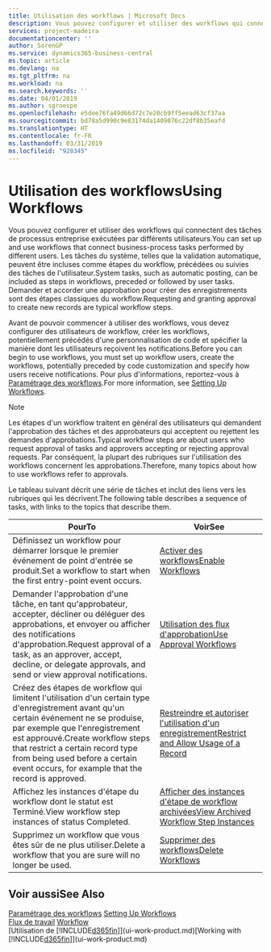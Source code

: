 ```yaml
---
title: Utilisation des workflows | Microsoft Docs
description: Vous pouvez configurer et utiliser des workflows qui connectent des tâches de processus entreprise exécutées par différents utilisateurs. Les tâches du système, telles que la validation automatique, peuvent être incluses comme étapes du workflow, précédées ou suivies des tâches de l'utilisateur. Demander et accorder une approbation pour créer des enregistrements sont des étapes classiques du workflow.
services: project-madeira
documentationcenter: ''
author: SorenGP
ms.service: dynamics365-business-central
ms.topic: article
ms.devlang: na
ms.tgt_pltfrm: na
ms.workload: na
ms.search.keywords: ''
ms.date: 04/01/2019
ms.author: sgroespe
ms.openlocfilehash: e5dee76fa49d66d72c7e20cb9ff5eead63cf37aa
ms.sourcegitcommit: bd78a5d990c9e83174da1409076c22df8b35eafd
ms.translationtype: HT
ms.contentlocale: fr-FR
ms.lasthandoff: 03/31/2019
ms.locfileid: "928345"
---
```

# <a name="using-workflows"></a><span data-ttu-id="8d659-105">Utilisation des workflows</span><span class="sxs-lookup"><span data-stu-id="8d659-105">Using Workflows</span></span>
<span data-ttu-id="8d659-106">Vous pouvez configurer et utiliser des workflows qui connectent des tâches de processus entreprise exécutées par différents utilisateurs.</span><span class="sxs-lookup"><span data-stu-id="8d659-106">You can set up and use workflows that connect business-process tasks performed by different users.</span></span> <span data-ttu-id="8d659-107">Les tâches du système, telles que la validation automatique, peuvent être incluses comme étapes du workflow, précédées ou suivies des tâches de l'utilisateur.</span><span class="sxs-lookup"><span data-stu-id="8d659-107">System tasks, such as automatic posting, can be included as steps in workflows, preceded or followed by user tasks.</span></span> <span data-ttu-id="8d659-108">Demander et accorder une approbation pour créer des enregistrements sont des étapes classiques du workflow.</span><span class="sxs-lookup"><span data-stu-id="8d659-108">Requesting and granting approval to create new records are typical workflow steps.</span></span>  

 <span data-ttu-id="8d659-109">Avant de pouvoir commencer à utiliser des workflows, vous devez configurer des utilisateurs de workflow, créer les workflows, potentiellement précédés d'une personnalisation de code et spécifier la manière dont les utilisateurs reçoivent les notifications.</span><span class="sxs-lookup"><span data-stu-id="8d659-109">Before you can begin to use workflows, you must set up workflow users, create the workflows, potentially preceded by code customization and specify how users receive notifications.</span></span> <span data-ttu-id="8d659-110">Pour plus d'informations, reportez-vous à [Paramétrage des workflows](across-set-up-workflows.md).</span><span class="sxs-lookup"><span data-stu-id="8d659-110">For more information, see [Setting Up Workflows](across-set-up-workflows.md).</span></span>  

> [!NOTE]  
>  <span data-ttu-id="8d659-111">Les étapes d'un workflow traitent en général des utilisateurs qui demandent l'approbation des tâches et des approbateurs qui acceptent ou rejettent les demandes d'approbations.</span><span class="sxs-lookup"><span data-stu-id="8d659-111">Typical workflow steps are about users who request approval of tasks and approvers accepting or rejecting approval requests.</span></span> <span data-ttu-id="8d659-112">Par conséquent, la plupart des rubriques sur l'utilisation des workflows concernent les approbations.</span><span class="sxs-lookup"><span data-stu-id="8d659-112">Therefore, many topics about how to use workflows refer to approvals.</span></span>  

 <span data-ttu-id="8d659-113">Le tableau suivant décrit une série de tâches et inclut des liens vers les rubriques qui les décrivent.</span><span class="sxs-lookup"><span data-stu-id="8d659-113">The following table describes a sequence of tasks, with links to the topics that describe them.</span></span>  

|<span data-ttu-id="8d659-114">**Pour**</span><span class="sxs-lookup"><span data-stu-id="8d659-114">**To**</span></span>|<span data-ttu-id="8d659-115">**Voir**</span><span class="sxs-lookup"><span data-stu-id="8d659-115">**See**</span></span>|  
|------------|-------------|  
|<span data-ttu-id="8d659-116">Définissez un workflow pour démarrer lorsque le premier événement de point d'entrée se produit.</span><span class="sxs-lookup"><span data-stu-id="8d659-116">Set a workflow to start when the first entry-point event occurs.</span></span>|[<span data-ttu-id="8d659-117">Activer des workflows</span><span class="sxs-lookup"><span data-stu-id="8d659-117">Enable Workflows</span></span>](across-how-to-enable-workflows.md)|  
|<span data-ttu-id="8d659-118">Demander l'approbation d'une tâche, en tant qu'approbateur, accepter, décliner ou déléguer des approbations, et envoyer ou afficher des notifications d'approbation.</span><span class="sxs-lookup"><span data-stu-id="8d659-118">Request approval of a task, as an approver, accept, decline, or delegate approvals, and send or view approval notifications.</span></span>|[<span data-ttu-id="8d659-119">Utilisation des flux d'approbation</span><span class="sxs-lookup"><span data-stu-id="8d659-119">Use Approval Workflows</span></span>](across-how-use-approval-workflows.md)|  
|<span data-ttu-id="8d659-120">Créez des étapes de workflow qui limitent l'utilisation d'un certain type d'enregistrement avant qu'un certain événement ne se produise, par exemple que l'enregistrement est approuvé.</span><span class="sxs-lookup"><span data-stu-id="8d659-120">Create workflow steps that restrict a certain record type from being used before a certain event occurs, for example that the record is approved.</span></span>|[<span data-ttu-id="8d659-121">Restreindre et autoriser l'utilisation d'un enregistrement</span><span class="sxs-lookup"><span data-stu-id="8d659-121">Restrict and Allow Usage of a Record</span></span>](across-how-to-restrict-and-allow-usage-of-a-record.md)|  
|<span data-ttu-id="8d659-122">Affichez les instances d'étape du workflow dont le statut est Terminé.</span><span class="sxs-lookup"><span data-stu-id="8d659-122">View workflow step instances of status Completed.</span></span>|[<span data-ttu-id="8d659-123">Afficher des instances d'étape de workflow archivées</span><span class="sxs-lookup"><span data-stu-id="8d659-123">View Archived Workflow Step Instances</span></span>](across-how-to-view-archived-workflow-step-instances.md)|  
|<span data-ttu-id="8d659-124">Supprimez un workflow que vous êtes sûr de ne plus utiliser.</span><span class="sxs-lookup"><span data-stu-id="8d659-124">Delete a workflow that you are sure will no longer be used.</span></span>|[<span data-ttu-id="8d659-125">Supprimer des workflows</span><span class="sxs-lookup"><span data-stu-id="8d659-125">Delete Workflows</span></span>](across-how-to-delete-workflows.md)|  

## <a name="see-also"></a><span data-ttu-id="8d659-126">Voir aussi</span><span class="sxs-lookup"><span data-stu-id="8d659-126">See Also</span></span>  
<span data-ttu-id="8d659-127">[Paramétrage des workflows](across-set-up-workflows.md) </span><span class="sxs-lookup"><span data-stu-id="8d659-127">[Setting Up Workflows](across-set-up-workflows.md) </span></span>  
<span data-ttu-id="8d659-128">[Flux de travail](across-workflow.md) </span><span class="sxs-lookup"><span data-stu-id="8d659-128">[Workflow](across-workflow.md) </span></span>  
<span data-ttu-id="8d659-129">[Utilisation de [!INCLUDE[d365fin](includes/d365fin_md.md)]](ui-work-product.md)</span><span class="sxs-lookup"><span data-stu-id="8d659-129">[Working with [!INCLUDE[d365fin](includes/d365fin_md.md)]](ui-work-product.md)</span></span>
